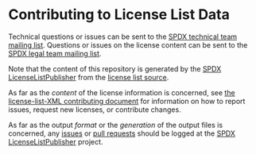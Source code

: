 # Contributing to License List Data

Technical questions or issues can be sent to the [SPDX technical team mailing list](mailto:spdx-tech@lists.spdx.org).
Questions or issues on the license content can be sent to the [SPDX legal team mailing list](mailto:spdx-legal@lists.spdx.org).

Note that the content of this repository is generated by the [SPDX LicenseListPublisher](https://github.com/spdx/LicenseListPublisher) from the [license list source](https://github.com/spdx/license-list-XML).

As far as the *content* of the license information is concerned, see [the license-list-XML contributing document](https://github.com/spdx/license-list-XML/blob/master/CONTRIBUTING.md) for information on how to report issues, request new licenses, or contribute changes.

As far as the output *format* or the *generation* of the output files is concerned, any [issues](https://github.com/spdx/LicenseListPublisher/issues) or [pull requests](https://github.com/spdx/LicenseListPublisher/pulls) should be logged at the [SPDX LicenseListPublisher](https://github.com/spdx/LicenseListPublisher) project.
